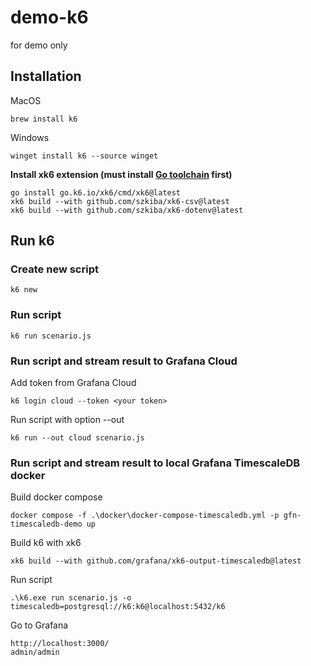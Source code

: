 # demo-k6

for demo only

## Installation

MacOS
```
brew install k6
```
Windows
```
winget install k6 --source winget
```
**Install xk6 extension (must install [Go toolchain](https://go.dev/doc/install) first)**
```
go install go.k6.io/xk6/cmd/xk6@latest
xk6 build --with github.com/szkiba/xk6-csv@latest
xk6 build --with github.com/szkiba/xk6-dotenv@latest
```

## Run k6

### Create new script
```
k6 new
```
### Run script
```
k6 run scenario.js
```
### Run script and stream result to Grafana Cloud

Add token from Grafana Cloud
```
k6 login cloud --token <your token>
```
Run script with option --out
```
k6 run --out cloud scenario.js
```
### Run script and stream result to local Grafana TimescaleDB docker

Build docker compose
```
docker compose -f .\docker\docker-compose-timescaledb.yml -p gfn-timescaledb-demo up
```
Build k6 with xk6
```
xk6 build --with github.com/grafana/xk6-output-timescaledb@latest
```
Run script
```
.\k6.exe run scenario.js -o timescaledb=postgresql://k6:k6@localhost:5432/k6
```
Go to Grafana
```
http://localhost:3000/
admin/admin
```
<!-- ### Run script and stream result to local Grafana Prometheus docker (not try yet)

Build docker compose
```
docker compose -f .\docker\docker-compose-prometheus.yml -p gfn-prometheus-demo up
```
Build k6 with xk6
```
xk6 build --with github.com/grafana/xk6-output-prometheus-remote@latest
```
Set environment variable
```
K6_PROMETHEUS_RW_SERVER_URL=http://localhost:9090/api/v1/write
K6_PROMETHEUS_RW_TREND_AS_NATIVE_HISTOGRAM=true
```
Run script
```
.\k6.exe run scenario.js -o experimental-prometheus-rw
```
Go to Grafana
```
http://localhost:3000/
admin/admin
``` -->